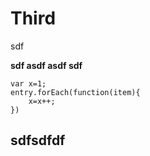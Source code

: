 # Third

sdf

**sdf asdf asdf sdf**

```
var x=1;
entry.forEach(function(item){
    x=x++;
})
```

## sdfsdfdf